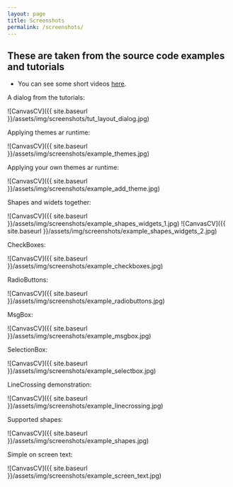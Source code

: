 ```yaml
---
layout: page
title: Screenshots
permalink: /screenshots/
---
```

These are taken from the source code examples and tutorials
-----------------------------------------------------------
* You can see some short videos
[here](https://www.youtube.com/watch?v=FjCGTdyMUkk&list=PLf8XPecJ27DYm1T-dxqwTwS-9Wd1kBKeK "Youtube playlist").


A dialog from the tutorials:

![CanvasCV]({{ site.baseurl }}/assets/img/screenshots/tut_layout_dialog.jpg)
<BR>

Applying themes ar runtime:

![CanvasCV]({{ site.baseurl }}/assets/img/screenshots/example_themes.jpg)
<BR>

Applying your own themes ar runtime:

![CanvasCV]({{ site.baseurl }}/assets/img/screenshots/example_add_theme.jpg)
<BR>

Shapes and widets together:

![CanvasCV]({{ site.baseurl }}/assets/img/screenshots/example_shapes_widgets_1.jpg)
![CanvasCV]({{ site.baseurl }}/assets/img/screenshots/example_shapes_widgets_2.jpg)
<BR>

CheckBoxes:

![CanvasCV]({{ site.baseurl }}/assets/img/screenshots/example_checkboxes.jpg)
<BR>

RadioButtons:

![CanvasCV]({{ site.baseurl }}/assets/img/screenshots/example_radiobuttons.jpg)
<BR>

MsgBox:

![CanvasCV]({{ site.baseurl }}/assets/img/screenshots/example_msgbox.jpg)
<BR>

SelectionBox:

![CanvasCV]({{ site.baseurl }}/assets/img/screenshots/example_selectbox.jpg)
<BR>

LineCrossing demonstration:

![CanvasCV]({{ site.baseurl }}/assets/img/screenshots/example_linecrossing.jpg)
<BR>

Supported shapes:

![CanvasCV]({{ site.baseurl }}/assets/img/screenshots/example_shapes.jpg)
<BR>

Simple on screen text:

![CanvasCV]({{ site.baseurl }}/assets/img/screenshots/example_screen_text.jpg)

